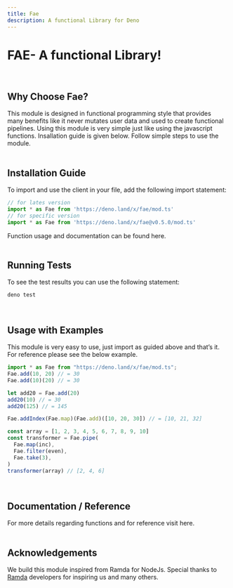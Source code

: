 ```yaml
---
title: Fae
description: A functional Library for Deno
---
```

# FAE- A functional Library!
<br/>

 
## Why Choose Fae?
This module is designed in functional programming style that provides many benefits
like it never mutates user data and used to create functional pipelines.
Using this module is very simple just like using the javascript functions.
Insallation guide is given below.
Follow simple steps to use the module.  
<br/>


## Installation Guide
To import and use the client in your file, add the following import statement:

```typescript
// for lates version
import * as Fae from 'https://deno.land/x/fae/mod.ts'
// for specific version
import * as Fae from 'https://deno.land/x/fae@v0.5.0/mod.ts'
```
Function usage and documentation can be found <nuxt-link to="/docs">here</nuxt-link>.  
<br/>

## Running Tests
To see the test results you can use the following statement:

```shell script
deno test
```  
<br/>

## Usage with Examples
This module is very easy to use, just import as guided above and that’s it. For reference please see the below example.  

```typescript
import * as Fae from "https://deno.land/x/fae/mod.ts";
Fae.add(10, 20) // = 30
Fae.add(10)(20) // = 30

let add20 = Fae.add(20)
add20(10) // = 30
add20(125) // = 145

Fae.addIndex(Fae.map)(Fae.add)([10, 20, 30]) // = [10, 21, 32]

const array = [1, 2, 3, 4, 5, 6, 7, 8, 9, 10]
const transformer = Fae.pipe(
  Fae.map(inc),
  Fae.filter(even),
  Fae.take(3),
)
transformer(array) // [2, 4, 6]
```
<br/>

## Documentation / Reference
For more details regarding functions and for reference visit <nuxt-link to="/docs">here</nuxt-link>.  
<br/>

## Acknowledgements
We build this module inspired from Ramda for NodeJs. Special thanks to [Ramda](https://ramdajs.com/) developers for inspiring us and many others.
